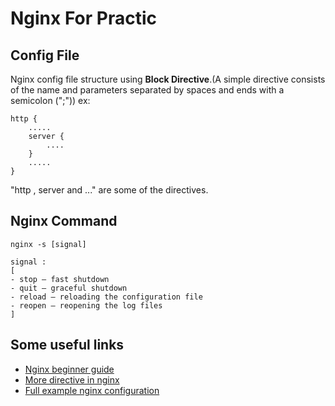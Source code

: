 # Nginx For Practic

## Config File
Nginx config file structure using <b>Block Directive</b>.(A simple directive consists of the name and parameters separated by spaces and ends with a semicolon (";"))
ex:
```
http {
    .....
    server {
        ....
    }
    .....
}
```
"http , server and ..." are some of the directives.

## Nginx Command 
```
nginx -s [signal]

signal : 
[
- stop — fast shutdown
- quit — graceful shutdown
- reload — reloading the configuration file
- reopen — reopening the log files
]
```

## Some useful links
- [Nginx beginner guide](https://nginx.org/en/docs/beginners_guide.html)
- [More directive in nginx](https://www.javatpoint.com/nginx-directives)
- [Full example nginx configuration](https://www.nginx.com/resources/wiki/start/topics/examples/full/)